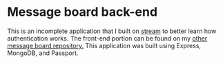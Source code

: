 # Message board back-end

This is an incomplete application that I built on [stream](https://twitch.tv/supcole) to better learn how authentication works. The front-end portion can be found on my [other message board repository.](https://github.com/ColeWalker/message-board-front-end) This application was built using Express, MongoDB, and Passport.
